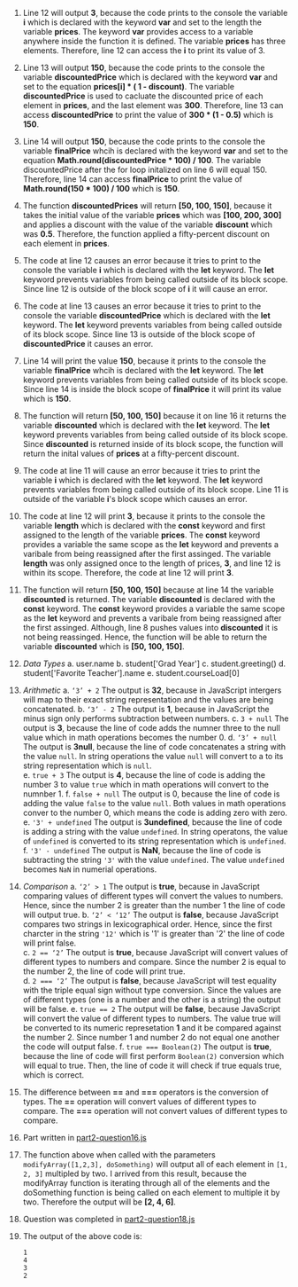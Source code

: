 1. Line 12 will output **3**, because the code prints to the console the variable **i** which is declared with the keyword **var** and set to the length the variable **prices**. The keyword **var** provides access to a variable anywhere inside the function it is defined. The variable **prices** has three elements. Therefore, line 12 can access the **i** to print its value of 3. 

2. Line 13 will output **150**, because the code prints to the console the variable **discountedPrice** which is declared with the keyword **var** and set to the equation **prices[i] * ( 1 - discount)**. The variable **discountedPrice** is used to cacluate the discounted price of each element in **prices**, and the last element was **300**. Therefore, line 13 can access **discountedPrice** to print the value of **300 * (1 - 0.5)** which is **150**. 


3. Line 14 will output **150**, because the code prints to the console the variable **finalPrice** whcih is declared with the keyword **var** and set to the equation **Math.round(discountedPrice * 100) / 100**. The variable discountedPrice after the for loop initalized on line 6 will equal 150. Therefore, line 14 can access **finalPrice** to print the value of **Math.round(150 * 100) / 100** which is **150**. 

4. The function **discountedPrices** will return **[50, 100, 150]**, because it takes the initial value of the variable **prices** which was **[100, 200, 300]** and applies a discount with the value of the variable **discount** which was **0.5**. Therefore, the function applied a fifty-percent discount on each element in **prices**. 

5. The code at line 12 causes an error because it tries to print to the console the variable **i** which is declared with the **let** keyword. The **let** keyword prevents variables from being called outside of its block scope. Since line 12 is outside of the block scope of **i** it will cause an error. 

6. The code at line 13 causes an error because it tries to print to the console the variable **discountedPrice** which is declared with the **let** keyword. The **let** keyword prevents variables from being called outside of its block scope. Since line 13 is outside of the block scope of **discountedPrice** it causes an error.  

7. Line 14 will print the value **150**, because it prints to the console the variable **finalPrice** whcih is declared with the **let** keyword.  The **let** keyword prevents variables from being called outside of its block scope. Since line 14 is inside the block scope of **finalPrice** it will print its value which is **150**. 

8. The function will return **[50, 100, 150]** because it on line 16 it returns the variable **discounted** which is declared with the **let** keyword. The **let** keyword prevents variables from being called outside of its block scope. Since **discounted** is returned inside of its block scope, the function will return the inital values of **prices** at a fifty-percent discount. 

9. The code at line 11 will cause an error because it tries to print the variable **i** which is declared with the **let** keyword. The **let** keyword prevents variables from being called outside of its block scope. Line 11 is outside of the variable **i**'s block scope which causes an error. 

10. The code at line 12 will print **3**, because it prints to the console the variable **length** which is declared with the **const** keyword and first assigned to the length of the variable **prices**. The **const** keyword provides a variable the same scope as the **let** keyword and prevents a varibale from being reassigned after the first assinged. The variable **length** was only assigned once to the length of prices, **3**, and line 12 is within its scope. Therefore, the code at line 12 will print **3**.

11.  The function will return **[50, 100, 150]** because at line 14 the variable **discounted** is returned. The variable **discounted** is declared with the **const** keyword. The **const** keyword provides a variable the same scope as the **let** keyword and prevents a varibale from being reassigned after the first assinged. Although, line 8 pushes values into **discounted** it is not being reassinged. Hence, the function will be able to return the variable **discounted** which is  **[50, 100, 150]**.  

12. *Data Types*
a. user.name 
b. student['Grad Year']
c. student.greeting()
d. student['Favorite Teacher'].name
e. student.courseLoad[0]

13. *Arithmetic* 
a. ``` ‘3’ + 2 ```
    The output is **32**, because in JavaScript intergers will map to their exact string representation and the values are being concatenated. 
b. ```‘3’ - 2```
    The output is **1**, because in JavaScript the minus sign only performs subtraction between numbers. 
c. ```3 + null```
    The output is **3**, because the line of code adds the numner three to the null value which in math operations becomes the number 0. 
d. ```‘3’ + null```
    The output is **3null**, because the line of code concatenates a string with the value ```null```. In string operations the value ```null``` will convert to a to its string representation which is ```null```.  
e. ```true + 3```
    The output is **4**, because the line of code is adding the number 3 to value ```true``` which in math operations will convert to the numnber 1. 
f. ```false + null```
    The output is 0, because the line of code is adding the value ```false``` to the value ```null```. Both values in math operations conver to the number 0, which means the code is adding zero with zero. 
e. ```'3' + undefined```
    The output is **3undefined**, because the line of code is adding a string with the value ```undefined```. In string operatons, the value of ```undefined``` is converted to its string representation which is ```undefined```. 
f. ```'3' - undefined```
    The output is **NaN**, because the line of code is subtracting the string ```'3'``` with the value ```undefined```. The value ```undefined``` becomes ```NaN``` in numerial operations. 

14. *Comparison* 
a. ```‘2’ > 1```
    The output is **true**, because in JavaScript comparing values of different types will convert the values to numbers. Hence, since the number 2 is greater than the number 1 the line of code will output true. 
b. ```‘2’ < ‘12’```
    The output is **false**, because JavaScript compares two strings in lexicographical order. Hence, since the first charcter in the string ```'12'``` which is '1' is greater than '2' the line of code will print false.  
c. ```2 == ‘2’```
    The output is **true**, because JavaScript will convert values of different types to numbers and compare. Since the number 2 is equal to the number 2, the line of code will print true.  
d. ```2 === ‘2’```
    The output is **false**, because JavaScript will test equality with the triple equal sign without type conversion. Since the values are of different types (one is a number and the other is a string) the output will be false. 
e. ```true == 2```
    The output will be **false**, because JavaScript will convert the value of different types to numbers. The value true will be converted to its numeric represetation **1** and it be compared against the number 2. Since number 1 and number 2 do not equal one another the code will output false. 
f. ```true === Boolean(2)```
    The output is **true**, because the line of code will first perform ```Boolean(2)``` conversion which will equal to true. Then, the line of code it will check if true equals true, which is correct. 
15.  The difference between **==** and **===** operators is the conversion of types. The **==** operation will convert values of different types to compare. The **===** operation will not convert values of different types to compare. 
16. Part written in [part2-question16.js](part2-question16.js) 
17. The function above when called with the parameters ```modifyArray([1,2,3], doSomething)``` will output all of each element in ```[1, 2, 3]``` multipled by two. I arrived from this result, because the modifyArray function is iterating through all of the elements and the doSomething function is being called on each element to multiple it by two. Therefore the output will be **[2, 4, 6]**. 
18. Question was completed in [part2-question18.js](part2-question18.js)
19. The output of the above code is: 
    ```
    1 
    4
    3 
    2 
    ```